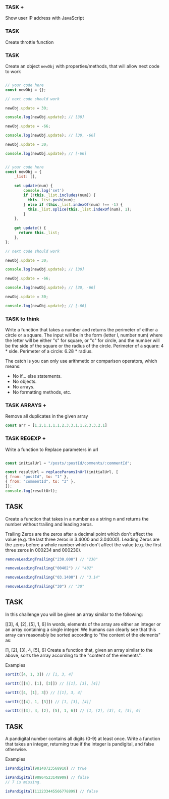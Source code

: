 ### TASK +

Show user IP address with JavaScript

### TASK

Create throttle function

### TASK

Create an object `newObj` with properties/methods, that will allow next code to work

```js

// your code here
const newObj = {};

// next code should work

newObj.update = 30;

console.log(newObj.update); // [30]

newObj.update = -66;

console.log(newObj.update); // [30, -66]

newObj.update = 30;

console.log(newObj.update); // [-66]

```

```js

// your code here
const newObj = {
	_list: [],
	
	set update(num) {
		console.log('set')
		if (!this._list.includes(num)) {
          this._list.push(num);
        } else if (this._list.indexOf(num) !== -1) {
          this._list.splice(this._list.indexOf(num), 1);			
        } 
    },
	
	get update() {
	  return this._list;	
    },
};

// next code should work

newObj.update = 30;

console.log(newObj.update); // [30]

newObj.update = -66;

console.log(newObj.update); // [30, -66]

newObj.update = 30;

console.log(newObj.update); // [-66]

```


### TASK to think

Write a function that takes a number and returns the perimeter of either a circle or a square. The input will be in the form (letter l, number num) where the letter will be either "s" for square, or "c" for circle, and the number will be the side of the square or the radius of the circle.
Perimeter of a square: 4 * side.
Perimeter of a circle: 6.28 * radius.

The catch is you can only use arithmetic or comparison operators, which means:

- No if... else statements.
- No objects.
- No arrays.
- No formatting methods, etc.


### TASK ARRAYS +

Remove all duplicates in the given array

```js
const arr = [1,2,1,1,1,1,2,3,3,1,1,2,3,3,2,1]
```

### TASK REGEXP +

Write a function to Replace parameters in url

```js

const initialUrl = "/posts/:postId/comments/:commentId";

const resultUrl = replaceParamsInUrl(initialUrl, [
{ from: "postId", to: "1" },
{ from: "commentId", to: "3" },
]);
console.log(resultUrl);
```

## TASK

Create a function that takes in a number as a string n and returns the number without trailing and leading zeros.

Trailing Zeros are the zeros after a decimal point which don't affect the value (e.g. the last three zeros in 3.4000 and 3.04000).
Leading Zeros are the zeros before a whole number which don't affect the value (e.g. the first three zeros in 000234 and 000230).

```js
removeLeadingTrailing("230.000") // "230"

removeLeadingTrailing("00402") // "402"

removeLeadingTrailing("03.1400") // "3.14"

removeLeadingTrailing("30") // "30"
```

## TASK

In this challenge you will be given an array similar to the following:

[[3], 4, [2], [5], 1, 6]
In words, elements of the array are either an integer or an array containing a single integer. We humans can clearly see that this array can reasonably be sorted according to "the content of the elements" as:

[1, [2], [3], 4, [5], 6]
Create a function that, given an array similar to the above, sorts the array according to the "content of the elements".

Examples

```js
sortIt([4, 1, 3]) // [1, 3, 4]

sortIt([[4], [1], [3]]) // [[1], [3], [4]]

sortIt([4, [1], 3]) // [[1], 3, 4]

sortIt([[4], 1, [3]]) // [1, [3], [4]]

sortIt([[3], 4, [2], [5], 1, 6]) // [1, [2], [3], 4, [5], 6]

```

## TASK

A pandigital number contains all digits (0-9) at least once. Write a function that takes an integer, returning true if the integer is pandigital, and false otherwise.

Examples

```js
isPandigital(98140723568910) // true

isPandigital(90864523148909) // false
// 7 is missing.

isPandigital(112233445566778899) // false
```